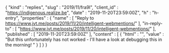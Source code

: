 {
  "kind" : "replies",
  "slug" : "2019/11/fra9l",
  "client_id" : "https://indigenous.realize.be",
  "date" : "2019-11-20T23:59:00Z",
  "h" : "h-entry",
  "properties" : {
    "name" : [ "Reply to https://www.jvt.me/posts/2019/11/20/intelligent-webmentions/" ],
    "in-reply-to" : [ "https://www.jvt.me/posts/2019/11/20/intelligent-webmentions/" ],
    "published" : [ "2019-11-20T23:59:00Z" ],
    "content" : [ {
      "html" : "",
      "value" : "But this unfortunately has not worked - I'll have a look at debugging this in the morning! "
    } ]
  }
}
